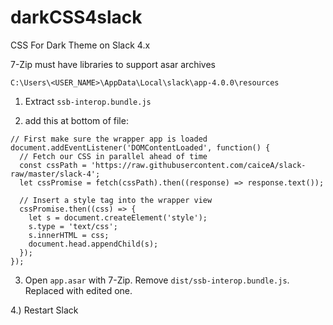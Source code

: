 # darkCSS4slack
CSS For Dark Theme on Slack 4.x

7-Zip must have libraries to support asar archives

`C:\Users\<USER_NAME>\AppData\Local\slack\app-4.0.0\resources`

1) Extract `ssb-interop.bundle.js`

2) add this at bottom of file:

```
// First make sure the wrapper app is loaded
document.addEventListener('DOMContentLoaded', function() {
  // Fetch our CSS in parallel ahead of time
  const cssPath = 'https://raw.githubusercontent.com/caiceA/slack-raw/master/slack-4';
  let cssPromise = fetch(cssPath).then((response) => response.text());

  // Insert a style tag into the wrapper view
  cssPromise.then((css) => {
    let s = document.createElement('style');
    s.type = 'text/css';
    s.innerHTML = css;
    document.head.appendChild(s);
  });
});
```

3) Open `app.asar` with 7-Zip. Remove `dist/ssb-interop.bundle.js`. Replaced with edited one.

4.) Restart Slack
